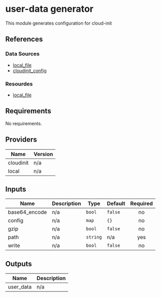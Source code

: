 <!-- BEGINNING OF PRE-COMMIT-TERRAFORM DOCS HOOK -->
# user-data generator

This module generates configuration for cloud-init

## References

### Data Sources

- [local\_file](https://registry.terraform.io/providers/hashicorp/local/latest/docs/data-sources/file )
- [cloudinit\_config](https://registry.terraform.io/providers/hashicorp/cloudinit/latest/docs/data-sources/cloudinit_config )

### Resourdes

- [local\_file](https://registry.terraform.io/providers/hashicorp/local/latest/docs/resources/file )

## Requirements

No requirements.

## Providers

| Name | Version |
|------|---------|
| cloudinit | n/a |
| local | n/a |

## Inputs

| Name | Description | Type | Default | Required |
|------|-------------|------|---------|:--------:|
| base64\_encode | n/a | `bool` | `false` | no |
| config | n/a | `map` | `{}` | no |
| gzip | n/a | `bool` | `false` | no |
| path | n/a | `string` | n/a | yes |
| write | n/a | `bool` | `false` | no |

## Outputs

| Name | Description |
|------|-------------|
| user\_data | n/a |
<!-- END OF PRE-COMMIT-TERRAFORM DOCS HOOK -->
